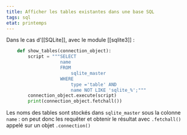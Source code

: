 ```yaml
---
title: Afficher les tables existantes dans une base SQL
tags: sql
etat: printemps
---
```


Dans le cas d'[[SQLite]], avec le module [[sqlite3]] :


```python
    def show_tables(connection_object):
        script = """SELECT 
                    name
                    FROM 
                        sqlite_master 
                    WHERE 
                        type ='table' AND 
                        name NOT LIKE 'sqlite_%';"""
        connection_object.execute(script)
        print(connection_object.fetchall())
````


Les noms des tables sont stockés dans `sqlite_master` sous la colonne `name` : on peut donc les requêter et obtenir le résultat avec `.fetchall()` appelé sur un objet `.connection()`